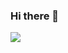 ### Hi there 👋

<a href="https://example.com/your-link" target="_blank">
  <img src="https://img.shields.io/badge/adobephotoshop-E2BBB4?style=flat-square&logo=your-logo&logoColor=BABABA"/>
</a>




<!--
**IreneChoii/IreneChoii** is a ✨ _special_ ✨ repository because its `README.md` (this file) appears on your GitHub profile.

Here are some ideas to get you started:

- 🔭 I’m currently working on ...
- 🌱 I’m currently learning ...
- 👯 I’m looking to collaborate on ...
- 🤔 I’m looking for help with ...
- 💬 Ask me about ...
- 📫 How to reach me: ...
- 😄 Pronouns: ...
- ⚡ Fun fact: ...
-->
